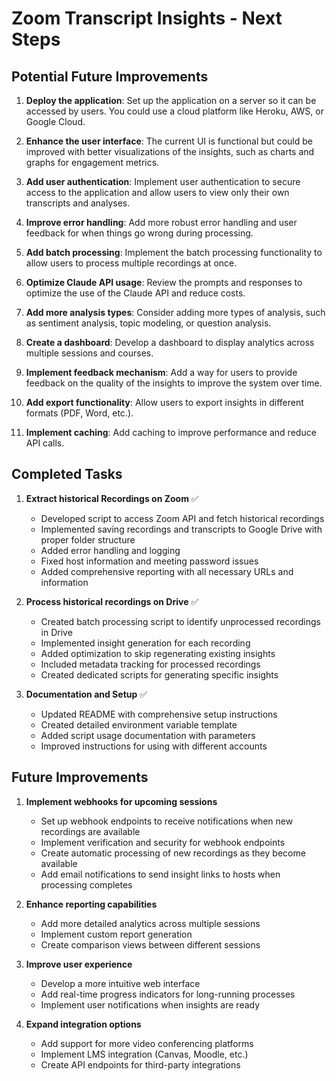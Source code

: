 # Zoom Transcript Insights - Next Steps

## Potential Future Improvements

1. **Deploy the application**: Set up the application on a server so it can be accessed by users. You could use a cloud platform like Heroku, AWS, or Google Cloud.

2. **Enhance the user interface**: The current UI is functional but could be improved with better visualizations of the insights, such as charts and graphs for engagement metrics.

3. **Add user authentication**: Implement user authentication to secure access to the application and allow users to view only their own transcripts and analyses.

4. **Improve error handling**: Add more robust error handling and user feedback for when things go wrong during processing.

5. **Add batch processing**: Implement the batch processing functionality to allow users to process multiple recordings at once.

6. **Optimize Claude API usage**: Review the prompts and responses to optimize the use of the Claude API and reduce costs.

7. **Add more analysis types**: Consider adding more types of analysis, such as sentiment analysis, topic modeling, or question analysis.

8. **Create a dashboard**: Develop a dashboard to display analytics across multiple sessions and courses.

9. **Implement feedback mechanism**: Add a way for users to provide feedback on the quality of the insights to improve the system over time.

10. **Add export functionality**: Allow users to export insights in different formats (PDF, Word, etc.).

11. **Implement caching**: Add caching to improve performance and reduce API calls.

## Completed Tasks

1. **Extract historical Recordings on Zoom** ✅
   - Developed script to access Zoom API and fetch historical recordings
   - Implemented saving recordings and transcripts to Google Drive with proper folder structure
   - Added error handling and logging
   - Fixed host information and meeting password issues
   - Added comprehensive reporting with all necessary URLs and information

2. **Process historical recordings on Drive** ✅
   - Created batch processing script to identify unprocessed recordings in Drive
   - Implemented insight generation for each recording
   - Added optimization to skip regenerating existing insights
   - Included metadata tracking for processed recordings
   - Created dedicated scripts for generating specific insights

3. **Documentation and Setup** ✅
   - Updated README with comprehensive setup instructions
   - Created detailed environment variable template
   - Added script usage documentation with parameters
   - Improved instructions for using with different accounts

## Future Improvements

1. **Implement webhooks for upcoming sessions**
   - Set up webhook endpoints to receive notifications when new recordings are available
   - Implement verification and security for webhook endpoints
   - Create automatic processing of new recordings as they become available
   - Add email notifications to send insight links to hosts when processing completes

2. **Enhance reporting capabilities**
   - Add more detailed analytics across multiple sessions
   - Implement custom report generation
   - Create comparison views between different sessions

3. **Improve user experience**
   - Develop a more intuitive web interface
   - Add real-time progress indicators for long-running processes
   - Implement user notifications when insights are ready

4. **Expand integration options**
   - Add support for more video conferencing platforms
   - Implement LMS integration (Canvas, Moodle, etc.)
   - Create API endpoints for third-party integrations